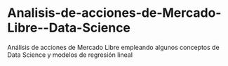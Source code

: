 # Analisis-de-acciones-de-Mercado-Libre--Data-Science
Análisis de acciones de Mercado Libre empleando algunos conceptos de Data Science y modelos de regresión lineal
